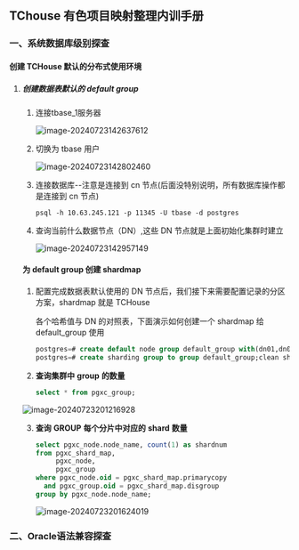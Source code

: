 ## TChouse 有色项目映射整理内训手册

### 一、系统数据库级别探查

#### **创建** **TCHouse** **默认的分布式使用环境**

1. ##### **创建数据表默认的** **default group**

   1. 连接tbase_1服务器

      ![image-20240723142637612](TChouse有色项目整理.assets/image-20240723142637612.png)

   2. 切换为 tbase 用户

      ![image-20240723142802460](TChouse有色项目整理.assets/image-20240723142802460-1721716086678-4.png)

   3. 连接数据库--注意是连接到 cn 节点(后面没特别说明，所有数据库操作都是连接到 cn 节点)

      ```shell
      psql -h 10.63.245.121 -p 11345 -U tbase -d postgres
      ```

   4. 查询当前什么数据节点（DN）,这些 DN 节点就是上面初始化集群时建立

      ![image-20240723142957149](TChouse有色项目整理.assets/image-20240723142957149.png)

   #### **为** **default group** **创建** **shardmap**

   1. 配置完成数据表默认使用的 DN 节点后，我们接下来需要配置记录的分区方案，shardmap 就是 TCHouse

      各个哈希值与 DN 的对照表，下面演示如何创建一个 shardmap 给 default_group 使用

      ```sql
      postgres=# create default node group default_group with(dn01,dn02);
      postgres=# create sharding group to group default_group;clean sharding;
      ```

   2. **查询集群中** **group** **的数量**

      ```sql
      select * from pgxc_group;
      ```

   ![image-20240723201216928](TChouse有色项目整理.assets/image-20240723201216928.png)

   3. **查询** **GROUP** **每个分片中对应的** **shard** **数量**

      ```sql
      select pgxc_node.node_name, count(1) as shardnum
      from pgxc_shard_map,
           pgxc_node,
           pgxc_group
      where pgxc_node.oid = pgxc_shard_map.primarycopy
        and pgxc_group.oid = pgxc_shard_map.disgroup
      group by pgxc_node.node_name;
      ```

      ![image-20240723201624019](TChouse有色项目整理.assets/image-20240723201624019.png)

      

### 二、Oracle语法兼容探查












